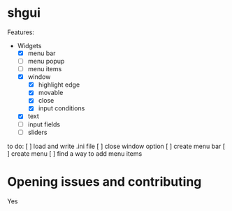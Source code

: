 # shgui

Features:
* Widgets
    * [x] menu bar
    * [ ] menu popup
    * [ ] menu items 
    * [x] window
        * [x] highlight edge
        * [x] movable
        * [x] close
        * [x] input conditions
    * [x] text
    * [ ] input fields
    * [ ] sliders

to do:
 [ ] load and write .ini file
 [ ] close window option
 [ ] create menu bar
 [ ] create menu
 [ ] find a way to add menu items

 # Opening issues and contributing

Yes